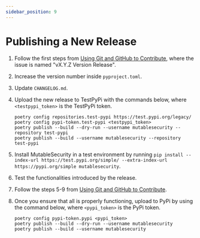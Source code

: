 ```yaml
---
sidebar_position: 9
---
```


# Publishing a New Release

1. Follow the first steps from [Using Git and GitHub to Contribute](using-git-and-github-to-contribute.md), where the issue is named "vX.Y.Z Version Release".
2. Increase the version number inside `pyproject.toml`.
3. Update `CHANGELOG.md`.
4. Upload the new release to TestPyPi with the commands below, where `<testpypi_token>` is the TestPyPi token.

    ```
    poetry config repositories.test-pypi https://test.pypi.org/legacy/
    poetry config pypi-token.test-pypi <testpypi_token>
    poetry publish --build --dry-run --username mutablesecurity --repository test-pypi
    poetry publish --build --username mutablesecurity --repository test-pypi
    ```

5. Install MutableSecurity in a test environment by running `pip install --index-url https://test.pypi.org/simple/ --extra-index-url https://pypi.org/simple mutablesecurity`.
6. Test the functionalities introduced by the release.
7. Follow the steps 5-9 from [Using Git and GitHub to Contribute](using-git-and-github-to-contribute.md).
8. Once you ensure that all is properly functioning, upload to PyPi by using the command below, where `<pypi_token>` is the PyPi token.

    ```
    poetry config pypi-token.pypi <pypi_token>
    poetry publish --build --dry-run --username mutablesecurity
    poetry publish --build --username mutablesecurity
    ```